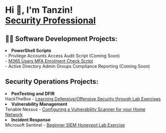 <h1>Hi 👋, I'm Tanzin! <br/><a href="https://www.linkedin.com/in/tanzin-h/">Security Professional</a></h1>

<h2>👨‍💻 Software Development Projects:</h2>
<li><b>PowerShell Scripts</b></li>
- <!<-a href="https://github.com/thossa000/HackTheBox"> Privilege Accounts Access Audit Script (Coming Soon)</a> <br>
- <a href="https://github.com/thossa000/PowerShell-Scripts/blob/main/User%20MFA%20Status%20Report.ps1">M365 Users MFA Enrolment Check Script</a><br>
- <!<-a href="https://github.com/thossa000/HackTheBox"> Active Directory Admin Groups Compliance Reporting (Coming Soon)</a> <br>

<h2>Security Operations Projects:</h2>
<li><b>PenTesting and DFIR</b></li>
 HackTheBox - <a href="https://github.com/thossa000/HackTheBox"> Learning Defensive/Offensive Security through Lab Exercises</a><br>
<li><b>Vulnerability Management</b></li>
 Tenable Nessus - <a href="https://github.com/thossa000/Knowledge-Base/blob/main/Nessus%20Essentials%20Vulnerability%20Management%20Home%20Lab/README.md"> Configuring a Vulnerability Scanner for your Home Network</a><br>
<li><b>Incident Response</b></li>
Microsoft Sentinel - <a href="https://github.com/thossa000/Knowledge-Base/blob/main/Beginner%20SIEM%20Honeypot%20Lab/README.md"> Beginner SIEM Honeypot Lab Exercise</a>

